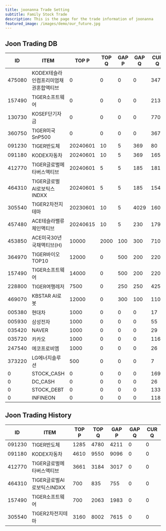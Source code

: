 ```yaml
---
title: joonanna Trade Setting
subtitle: Family Stock Trade
description: This is the page for the trade information of joonanna
featured_image: /images/demo/our_future.jpg
---
```


## Joon Trading DB

|ID|ITEM |TOP P|TOP Q|GAP P|GAP Q|CUR Q|SELLQ|SELL|BUY|
|--|-----|--|--|--|--|--|--|--|--|
|475080|KODEX테슬라인컴프리미엄채권혼합액티브|0|0|0|0|347|0|0|0|
|157490|TIGER소프트웨어|0|0|0|0|2132|700|2063|1983|
|130730|KOSEF단기자금|0|0|0|0|770|0|0|0|
|360750|TIGER미국SnP500|0|0|0|0|367|0|0|0|
|091230|TIGER반도체|20240601|10|5|369|80|1285|4780|4211|
|091180|KODEX자동차|20240601|10|5|369|165|4610|9550|9096|
|412770|TIGER글로벌메타버스액티브|20240601|5|5|185|181|3661|3184|3017|
|464310|TIGER글로벌AI로보틱스INDXX|20240601|5|5|185|154|700|835|755|
|305540|TIGER2차전지테마|20230601|10|5|4029|1606|3160|8002|7615|
|457480|ACE테슬라밸류체인액티브|20240615|10|5|230|179|0|0|0|
|453850|ACE미국30년국채액티브(H)|10000|2000|100|300|7100|0|0|0|
|364970|TIGER바이오TOP10|12000|0|500|200|2200|5213|3580|3873|
|157490|TIGER소프트웨어|14000|0|500|200|2200|6434|5882|7221|
|228800|TIGER여행레저|7500|0|250|250|4250|7927|3374|3631|
|469070|KBSTAR AI로봇|12000|0|300|100|1100|50|50|52|
|005380|현대차|1000|0|0|0|17|0|0|0|
|005930|삼성전자|1000|0|0|0|55|0|0|0|
|035420|NAVER|1000|0|0|0|29|0|0|0|
|035720|카카오|1000|0|0|0|116|0|0|0|
|247540|에코프로비엠|1000|0|0|0|26|0|0|0|
|373220|LG에너지솔루션|500|0|0|0|7|0|0|0|
|0|STOCK_CASH|0|0|0|0|169|0|0|0|
|0|DC_CASH|0|0|0|0|26|0|0|0|
|0|STOCK_DEBT|0|0|0|0|1332|0|0|0|
|0|INFINEON|0|0|0|0|1184|0|0|0|


## Joon Trading History

|ID|ITEM |TOP P|TOP Q|GAP P|GAP Q|CUR Q|
|--|-----|--|--|--|--|--|
|091230|TIGER반도체|1285|4780|4211|0|0|
|091180|KODEX자동차|4610|9550|9096|0|0|
|412770|TIGER글로벌메타버스액티브|3661|3184|3017|0|0| 
|464310|TIGER글로벌AI로보틱스INDXX|700|835|755|0|0|
|157490|TIGER소프트웨어|700|2063|1983|0|0|
|305540|TIGER2차전지테마|3160|8002|7615|0|0|
